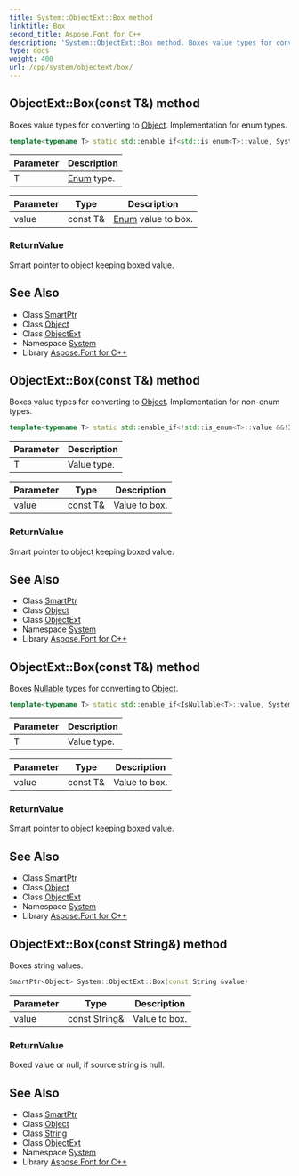 ```yaml
---
title: System::ObjectExt::Box method
linktitle: Box
second_title: Aspose.Font for C++
description: 'System::ObjectExt::Box method. Boxes value types for converting to Object. Implementation for enum types in C++.'
type: docs
weight: 400
url: /cpp/system/objectext/box/
---
```

## ObjectExt::Box(const T\&) method


Boxes value types for converting to [Object](../../object/). Implementation for enum types.

```cpp
template<typename T> static std::enable_if<std::is_enum<T>::value, System::SmartPtr<System::Object>>::type System::ObjectExt::Box(const T &value)
```


| Parameter | Description |
| --- | --- |
| T | [Enum](../../enum/) type. |

| Parameter | Type | Description |
| --- | --- | --- |
| value | const T\& | [Enum](../../enum/) value to box. |

### ReturnValue

Smart pointer to object keeping boxed value.

## See Also

* Class [SmartPtr](../../smartptr/)
* Class [Object](../../object/)
* Class [ObjectExt](../)
* Namespace [System](../../)
* Library [Aspose.Font for C++](../../../)
## ObjectExt::Box(const T\&) method


Boxes value types for converting to [Object](../../object/). Implementation for non-enum types.

```cpp
template<typename T> static std::enable_if<!std::is_enum<T>::value &&!IsNullable<T>::value, System::SmartPtr<System::Object>>::type System::ObjectExt::Box(const T &value)
```


| Parameter | Description |
| --- | --- |
| T | Value type. |

| Parameter | Type | Description |
| --- | --- | --- |
| value | const T\& | Value to box. |

### ReturnValue

Smart pointer to object keeping boxed value.

## See Also

* Class [SmartPtr](../../smartptr/)
* Class [Object](../../object/)
* Class [ObjectExt](../)
* Namespace [System](../../)
* Library [Aspose.Font for C++](../../../)
## ObjectExt::Box(const T\&) method


Boxes [Nullable](../../nullable/) types for converting to [Object](../../object/).

```cpp
template<typename T> static std::enable_if<IsNullable<T>::value, System::SmartPtr<System::Object>>::type System::ObjectExt::Box(const T &value)
```


| Parameter | Description |
| --- | --- |
| T | Value type. |

| Parameter | Type | Description |
| --- | --- | --- |
| value | const T\& | Value to box. |

### ReturnValue

Smart pointer to object keeping boxed value.

## See Also

* Class [SmartPtr](../../smartptr/)
* Class [Object](../../object/)
* Class [ObjectExt](../)
* Namespace [System](../../)
* Library [Aspose.Font for C++](../../../)
## ObjectExt::Box(const String\&) method


Boxes string values.

```cpp
SmartPtr<Object> System::ObjectExt::Box(const String &value)
```


| Parameter | Type | Description |
| --- | --- | --- |
| value | const String\& | Value to box. |

### ReturnValue

Boxed value or null, if source string is null.

## See Also

* Class [SmartPtr](../../smartptr/)
* Class [Object](../../object/)
* Class [String](../../string/)
* Class [ObjectExt](../)
* Namespace [System](../../)
* Library [Aspose.Font for C++](../../../)

